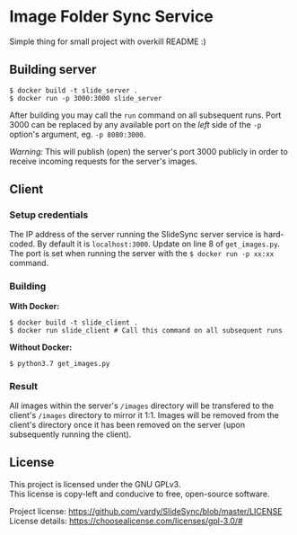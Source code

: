 # Image Folder Sync Service

Simple thing for small project with overkill README :)

## Building server

```
$ docker build -t slide_server .
$ docker run -p 3000:3000 slide_server
```

After building you may call the `run` command on all subsequent runs. Port 3000 can be replaced by any available port on the *left* side of the `-p` option's argument, eg. `-p 8080:3000`.

*Warning:* This will publish (open) the server's port 3000 publicly in order to receive incoming requests for the server's images.

## Client

### Setup credentials

The IP address of the server running the SlideSync server service is hard-coded. By default it is `localhost:3000`. Update on line 8 of `get_images.py`. The port is set when running the server with the `$ docker run -p xx:xx` command.

### Building

**With Docker:**

```
$ docker build -t slide_client .
$ docker run slide_client # Call this command on all subsequent runs
```

**Without Docker:**

```
$ python3.7 get_images.py
```

### Result

All images within the server's `/images` directory will be transfered to the client's `/images` directory to mirror it 1:1. Images will be removed from the client's directory once it has been removed on the server (upon subsequently running the client).

## License

This project is licensed under the GNU GPLv3.    
This license is copy-left and conducive to free, open-source software.

Project license: https://github.com/vardy/SlideSync/blob/master/LICENSE    
License details: https://choosealicense.com/licenses/gpl-3.0/#